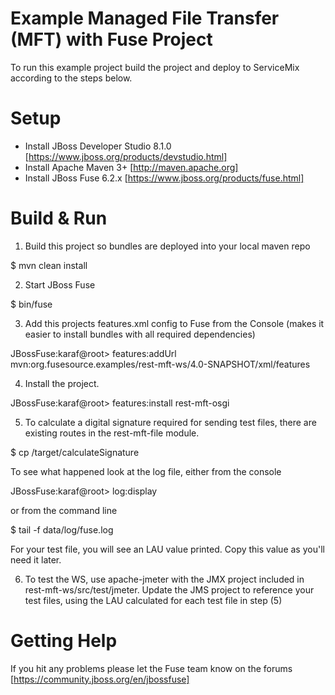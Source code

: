 Example Managed File Transfer (MFT) with Fuse Project
========================================================

To run this example project build the project and deploy to ServiceMix  
according to the steps below. 

Setup
==============================

- Install JBoss Developer Studio 8.1.0 [https://www.jboss.org/products/devstudio.html]
- Install Apache Maven 3+ [http://maven.apache.org]
- Install JBoss Fuse  6.2.x [https://www.jboss.org/products/fuse.html]

Build & Run
==============================

1) Build this project so bundles are deployed into your local maven repo

<project home> $ mvn clean install

2) Start JBoss Fuse

<JBoss Fuse home>  $ bin/fuse

3) Add this projects features.xml config to Fuse from the Console
   (makes it easier to install bundles with all required dependencies)

JBossFuse:karaf@root>  features:addUrl mvn:org.fusesource.examples/rest-mft-ws/4.0-SNAPSHOT/xml/features

4) Install the project.

JBossFuse:karaf@root>  features:install rest-mft-osgi

5) To calculate a digital signature required for sending test files, there are existing routes in the
   rest-mft-file module.

<project home> $ cp <yourTestFile> <JBoss Fuse home>/target/calculateSignature

   To see what happened look at the log file, either from the console

JBossFuse:karaf@root>  log:display

   or from the command line

<JBoss Fuse home> $ tail -f data/log/fuse.log

For your test file, you will see an LAU value printed.  Copy this value as you'll need it later.

6) To test the WS, use apache-jmeter with the JMX project included in rest-mft-ws/src/test/jmeter.  Update
the JMS project to reference your test files, using the LAU calculated for each test file in step (5)

Getting Help
============================

If you hit any problems please let the Fuse team know on the forums
  [https://community.jboss.org/en/jbossfuse]
